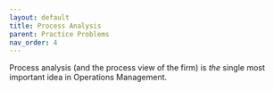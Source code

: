 ```yaml
---
layout: default
title: Process Analysis
parent: Practice Problems
nav_order: 4
---
```


Process analysis (and the process view of the firm) is *the* single most important idea in Operations Management. 